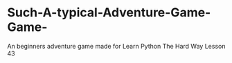 # Such-A-typical-Adventure-Game-Game-
An beginners adventure game made for Learn Python The Hard Way Lesson 43
